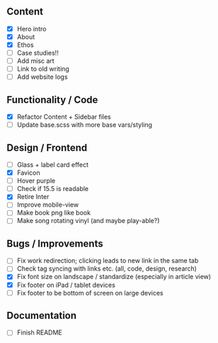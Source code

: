 ## Content
- [x] Hero intro
- [x] About
- [x] Ethos
- [ ] Case studies!! 
- [ ] Add misc art 
- [ ] Link to old writing
- [ ] Add website logs 

## Functionality / Code
- [x] Refactor Content + Sidebar files
- [ ] Update base.scss with more base vars/styling

## Design / Frontend
- [ ] Glass + label card effect
- [x] Favicon 
- [ ] Hover purple 
- [ ] Check if 15.5 is readable 
- [x] Retire Inter
- [ ] Improve mobile-view  
- [ ] Make book png like book 
- [ ] Make song rotating vinyl (and maybe play-able?)

## Bugs / Improvements
- [ ] Fix work redirection; clicking leads to new link in the same tab 
- [ ] Check tag syncing with links etc. (all, code, design, research)
- [x] Fix font size on landscape / standardize (especially in article view)
- [x] Fix footer on iPad / tablet devices
- [ ] Fix footer to be bottom of screen on large devices

## Documentation
- [ ] Finish README